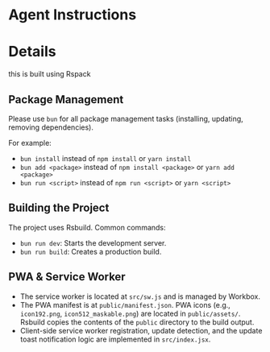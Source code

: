 # Agent Instructions

# Details

this is built using Rspack

## Package Management

Please use `bun` for all package management tasks (installing, updating, removing dependencies).

For example:

- `bun install` instead of `npm install` or `yarn install`
- `bun add <package>` instead of `npm install <package>` or `yarn add <package>`
- `bun run <script>` instead of `npm run <script>` or `yarn <script>`

## Building the Project

The project uses Rsbuild. Common commands:

- `bun run dev`: Starts the development server.
- `bun run build`: Creates a production build.

## PWA & Service Worker

- The service worker is located at `src/sw.js` and is managed by Workbox.
- The PWA manifest is at `public/manifest.json`. PWA icons (e.g., `icon192.png`, `icon512_maskable.png`) are located in `public/assets/`. Rsbuild copies the contents of the `public` directory to the build output.
- Client-side service worker registration, update detection, and the update toast notification logic are implemented in `src/index.jsx`.
